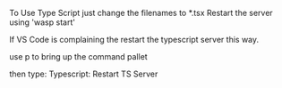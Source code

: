 To Use Type Script just change the filenames to \*.tsx
Restart the server using 'wasp start'

If VS Code is complaining the restart the typescript server this way.

use <cmd> <shift> p to bring up the command pallet

then type: Typescript: Restart TS Server
